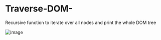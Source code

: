 # Traverse-DOM-
Recursive function to iterate over all nodes and print the whole DOM tree

![image](https://user-images.githubusercontent.com/57283161/82079663-d8202180-9700-11ea-9860-89b2e2cdbe81.png)
